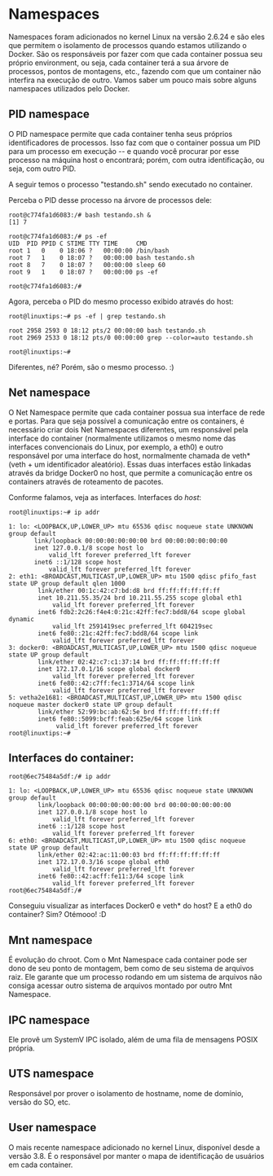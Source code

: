 # Namespaces

Namespaces foram adicionados no kernel Linux na versão 2.6.24 e são eles que permitem o isolamento de processos quando estamos utilizando o Docker. São os responsáveis por fazer com que cada container possua seu próprio environment, ou seja, cada container terá a sua árvore de processos, pontos de montagens, etc., fazendo com que um container não interfira na execução de outro. Vamos saber um pouco mais sobre alguns namespaces utilizados pelo Docker.

## PID namespace
O PID namespace permite que cada container tenha seus próprios identificadores de processos. Isso faz com que o container possua um PID para um processo em execução -- e quando você procurar por esse processo na máquina host o encontrará; porém, com outra identificação, ou seja, com outro PID.

A seguir temos o processo "testando.sh" sendo executado no container.

Perceba o PID desse processo na árvore de processos dele:
```
root@c774fa1d6083:/# bash testando.sh &
[1] 7

root@c774fa1d6083:/# ps -ef
UID  PID PPID C STIME TTY TIME     CMD
root 1   0    0 18:06 ?   00:00:00 /bin/bash
root 7   1    0 18:07 ?   00:00:00 bash testando.sh
root 8   7    0 18:07 ?   00:00:00 sleep 60
root 9   1    0 18:07 ?   00:00:00 ps -ef

root@c774fa1d6083:/#
```
Agora, perceba o PID do mesmo processo exibido através do host:
```
root@linuxtips:~# ps -ef | grep testando.sh

root 2958 2593 0 18:12 pts/2 00:00:00 bash testando.sh
root 2969 2533 0 18:12 pts/0 00:00:00 grep --color=auto testando.sh

root@linuxtips:~#
```
Diferentes, né? Porém, são o mesmo processo. :)

## Net namespace
O Net Namespace permite que cada container possua sua interface de rede e portas. Para que seja possível a comunicação entre os containers, é necessário criar dois Net Namespaces diferentes, um responsável pela interface do container (normalmente utilizamos o mesmo nome das interfaces convencionais do Linux, por exemplo, a eth0) e outro responsável por uma interface do host, normalmente chamada de veth* (veth + um identificador aleatório). Essas duas interfaces estão linkadas através da bridge Docker0 no host, que permite a comunicação entre os containers através de roteamento de pacotes.

Conforme falamos, veja as interfaces. Interfaces do *host*:

```
root@linuxtips:~# ip addr

1: lo: <LOOPBACK,UP,LOWER_UP> mtu 65536 qdisc noqueue state UNKNOWN group default
       link/loopback 00:00:00:00:00:00 brd 00:00:00:00:00:00
       inet 127.0.0.1/8 scope host lo
           valid_lft forever preferred_lft forever
       inet6 ::1/128 scope host
           valid_lft forever preferred_lft forever
2: eth1: <BROADCAST,MULTICAST,UP,LOWER_UP> mtu 1500 qdisc pfifo_fast state UP group default qlen 1000
        link/ether 00:1c:42:c7:bd:d8 brd ff:ff:ff:ff:ff:ff
        inet 10.211.55.35/24 brd 10.211.55.255 scope global eth1
            valid_lft forever preferred_lft forever
        inet6 fdb2:2c26:f4e4:0:21c:42ff:fec7:bdd8/64 scope global dynamic
            valid_lft 2591419sec preferred_lft 604219sec
        inet6 fe80::21c:42ff:fec7:bdd8/64 scope link
            valid_lft forever preferred_lft forever
3: docker0: <BROADCAST,MULTICAST,UP,LOWER_UP> mtu 1500 qdisc noqueue state UP group default
        link/ether 02:42:c7:c1:37:14 brd ff:ff:ff:ff:ff:ff
        inet 172.17.0.1/16 scope global docker0
            valid_lft forever preferred_lft forever
        inet6 fe80::42:c7ff:fec1:3714/64 scope link
            valid_lft forever preferred_lft forever
5: vetha2e1681: <BROADCAST,MULTICAST,UP,LOWER_UP> mtu 1500 qdisc noqueue master docker0 state UP group default
        link/ether 52:99:bc:ab:62:5e brd ff:ff:ff:ff:ff:ff
        inet6 fe80::5099:bcff:feab:625e/64 scope link
             valid_lft forever preferred_lft forever
root@linuxtips:~#
```

## Interfaces do container:

```
root@6ec75484a5df:/# ip addr

1: lo: <LOOPBACK,UP,LOWER_UP> mtu 65536 qdisc noqueue state UNKNOWN group default
        link/loopback 00:00:00:00:00:00 brd 00:00:00:00:00:00
        inet 127.0.0.1/8 scope host lo
            valid_lft forever preferred_lft forever
        inet6 ::1/128 scope host
            valid_lft forever preferred_lft forever
6: eth0: <BROADCAST,MULTICAST,UP,LOWER_UP> mtu 1500 qdisc noqueue state UP group default
        link/ether 02:42:ac:11:00:03 brd ff:ff:ff:ff:ff:ff
        inet 172.17.0.3/16 scope global eth0
            valid_lft forever preferred_lft forever
        inet6 fe80::42:acff:fe11:3/64 scope link
            valid_lft forever preferred_lft forever
root@6ec75484a5df:/#
```

Conseguiu visualizar as interfaces Docker0 e veth* do host? E a eth0 do container? Sim? Otémooo! :D

## Mnt namespace
É evolução do chroot. Com o Mnt Namespace cada container pode ser dono de seu ponto de montagem, bem como de seu sistema de arquivos raiz. Ele garante que um processo rodando em um sistema de arquivos não consiga acessar outro sistema de arquivos montado por outro Mnt Namespace.

## IPC namespace
Ele provê um SystemV IPC isolado, além de uma fila de mensagens POSIX própria.

## UTS namespace
Responsável por prover o isolamento de hostname, nome de domínio, versão do SO, etc.

## User namespace
O mais recente namespace adicionado no kernel Linux, disponível desde a versão 3.8. É o responsável por manter o mapa de identificação de usuários em cada container.